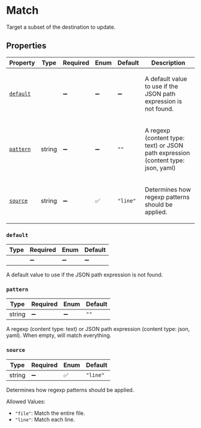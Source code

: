 # Match

Target a subset of the destination to update.

## Properties

| Property | Type | Required | Enum | Default | Description |
| -------- | ---- | -------- | ---- | ------- | ----------- |
| [`default`](#default) |  | ➖ | ➖ | ➖ | <p>A default value to use if the JSON path expression is not found. |
| [`pattern`](#pattern) | string | ➖ | ➖ | `""` | <p>A regexp (content type: text) or JSON path expression (content type: json, yaml) |
| [`source`](#source) | string | ➖ | ✅ | `"line"` | <p>Determines how regexp patterns should be applied. |

### `default`

| Type | Required | Enum | Default |
| ---- | -------- | ---- | ------- |
|  | ➖ | ➖ | ➖ |

A default value to use if the JSON path expression is not found.

### `pattern`

| Type | Required | Enum | Default |
| ---- | -------- | ---- | ------- |
| string | ➖ | ➖ | `""` |

A regexp (content type: text) or JSON path expression (content type: json, yaml). When empty, will match everything.

### `source`

| Type | Required | Enum | Default |
| ---- | -------- | ---- | ------- |
| string | ➖ | ✅ | `"line"` |

Determines how regexp patterns should be applied.

Allowed Values:

- `"file"`: Match the entire file.
- `"line"`: Match each line.
